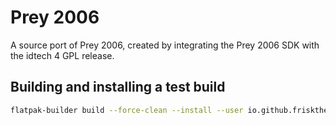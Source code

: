 # Prey 2006

A source port of Prey 2006, created by integrating the Prey 2006 SDK with the
idtech 4 GPL release.

## Building and installing a test build

```bash
flatpak-builder build --force-clean --install --user io.github.friskthefallenhuman.prey2006.yml
```
